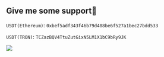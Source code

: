 ## Give me some support🥰

`USDT(Ethereum)`: `0xbef5adf343f46b79d408be6f527a1bec27bdd533`

`USDT(TRON)`: `TCZazBQV4TtuZutGixN5LM1X1bC9bRy9JK`

![](https://wakatime.com/share/@a153098a-0c76-45e0-a165-6add2813410a/dc019cf2-a209-476c-8cc7-89647e284d80.svg)

